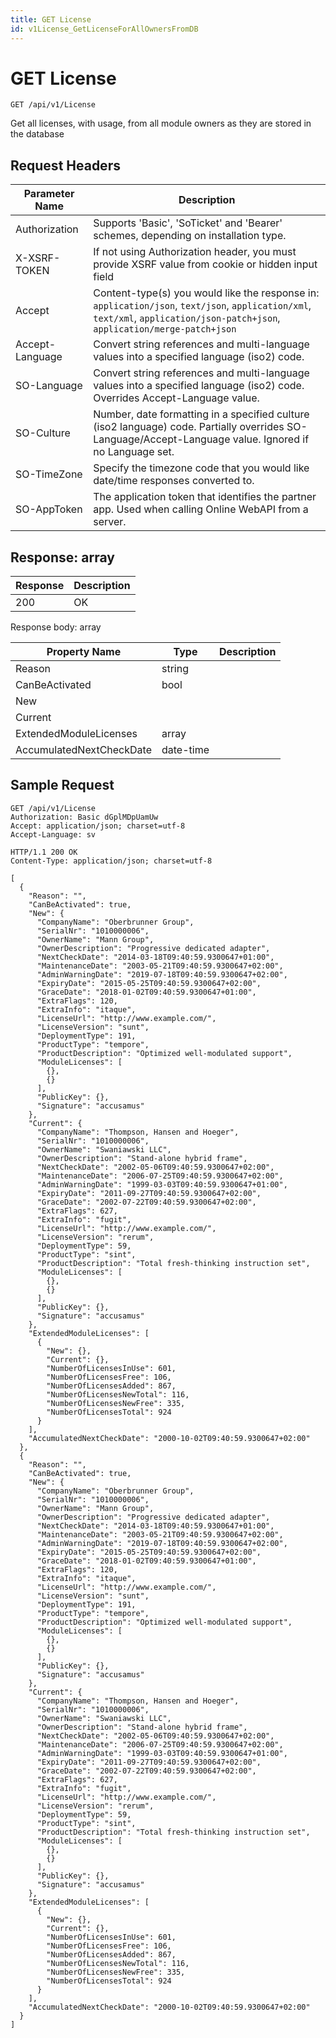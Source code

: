 ```yaml
---
title: GET License
id: v1License_GetLicenseForAllOwnersFromDB
---
```


# GET License

```http
GET /api/v1/License
```

Get all licenses, with usage, from all module owners as they are stored in the database








## Request Headers

| Parameter Name | Description |
|----------------|-------------|
| Authorization  | Supports 'Basic', 'SoTicket' and 'Bearer' schemes, depending on installation type. |
| X-XSRF-TOKEN   | If not using Authorization header, you must provide XSRF value from cookie or hidden input field |
| Accept         | Content-type(s) you would like the response in: `application/json`, `text/json`, `application/xml`, `text/xml`, `application/json-patch+json`, `application/merge-patch+json` |
| Accept-Language | Convert string references and multi-language values into a specified language (iso2) code. |
| SO-Language | Convert string references and multi-language values into a specified language (iso2) code. Overrides Accept-Language value. |
| SO-Culture | Number, date formatting in a specified culture (iso2 language) code. Partially overrides SO-Language/Accept-Language value. Ignored if no Language set. |
| SO-TimeZone | Specify the timezone code that you would like date/time responses converted to. |
| SO-AppToken | The application token that identifies the partner app. Used when calling Online WebAPI from a server. |


## Response: array



| Response | Description |
|----------------|-------------|
| 200 | OK |

Response body: array

| Property Name | Type |  Description |
|----------------|------|--------------|
| Reason | string |  |
| CanBeActivated | bool |  |
| New |  |  |
| Current |  |  |
| ExtendedModuleLicenses | array |  |
| AccumulatedNextCheckDate | date-time |  |

## Sample Request

```http!
GET /api/v1/License
Authorization: Basic dGplMDpUamUw
Accept: application/json; charset=utf-8
Accept-Language: sv
```

```http_
HTTP/1.1 200 OK
Content-Type: application/json; charset=utf-8

[
  {
    "Reason": "",
    "CanBeActivated": true,
    "New": {
      "CompanyName": "Oberbrunner Group",
      "SerialNr": "1010000006",
      "OwnerName": "Mann Group",
      "OwnerDescription": "Progressive dedicated adapter",
      "NextCheckDate": "2014-03-18T09:40:59.9300647+01:00",
      "MaintenanceDate": "2003-05-21T09:40:59.9300647+02:00",
      "AdminWarningDate": "2019-07-18T09:40:59.9300647+02:00",
      "ExpiryDate": "2015-05-25T09:40:59.9300647+02:00",
      "GraceDate": "2018-01-02T09:40:59.9300647+01:00",
      "ExtraFlags": 120,
      "ExtraInfo": "itaque",
      "LicenseUrl": "http://www.example.com/",
      "LicenseVersion": "sunt",
      "DeploymentType": 191,
      "ProductType": "tempore",
      "ProductDescription": "Optimized well-modulated support",
      "ModuleLicenses": [
        {},
        {}
      ],
      "PublicKey": {},
      "Signature": "accusamus"
    },
    "Current": {
      "CompanyName": "Thompson, Hansen and Hoeger",
      "SerialNr": "1010000006",
      "OwnerName": "Swaniawski LLC",
      "OwnerDescription": "Stand-alone hybrid frame",
      "NextCheckDate": "2002-05-06T09:40:59.9300647+02:00",
      "MaintenanceDate": "2006-07-25T09:40:59.9300647+02:00",
      "AdminWarningDate": "1999-03-03T09:40:59.9300647+01:00",
      "ExpiryDate": "2011-09-27T09:40:59.9300647+02:00",
      "GraceDate": "2002-07-22T09:40:59.9300647+02:00",
      "ExtraFlags": 627,
      "ExtraInfo": "fugit",
      "LicenseUrl": "http://www.example.com/",
      "LicenseVersion": "rerum",
      "DeploymentType": 59,
      "ProductType": "sint",
      "ProductDescription": "Total fresh-thinking instruction set",
      "ModuleLicenses": [
        {},
        {}
      ],
      "PublicKey": {},
      "Signature": "accusamus"
    },
    "ExtendedModuleLicenses": [
      {
        "New": {},
        "Current": {},
        "NumberOfLicensesInUse": 601,
        "NumberOfLicensesFree": 106,
        "NumberOfLicensesAdded": 867,
        "NumberOfLicensesNewTotal": 116,
        "NumberOfLicensesNewFree": 335,
        "NumberOfLicensesTotal": 924
      }
    ],
    "AccumulatedNextCheckDate": "2000-10-02T09:40:59.9300647+02:00"
  },
  {
    "Reason": "",
    "CanBeActivated": true,
    "New": {
      "CompanyName": "Oberbrunner Group",
      "SerialNr": "1010000006",
      "OwnerName": "Mann Group",
      "OwnerDescription": "Progressive dedicated adapter",
      "NextCheckDate": "2014-03-18T09:40:59.9300647+01:00",
      "MaintenanceDate": "2003-05-21T09:40:59.9300647+02:00",
      "AdminWarningDate": "2019-07-18T09:40:59.9300647+02:00",
      "ExpiryDate": "2015-05-25T09:40:59.9300647+02:00",
      "GraceDate": "2018-01-02T09:40:59.9300647+01:00",
      "ExtraFlags": 120,
      "ExtraInfo": "itaque",
      "LicenseUrl": "http://www.example.com/",
      "LicenseVersion": "sunt",
      "DeploymentType": 191,
      "ProductType": "tempore",
      "ProductDescription": "Optimized well-modulated support",
      "ModuleLicenses": [
        {},
        {}
      ],
      "PublicKey": {},
      "Signature": "accusamus"
    },
    "Current": {
      "CompanyName": "Thompson, Hansen and Hoeger",
      "SerialNr": "1010000006",
      "OwnerName": "Swaniawski LLC",
      "OwnerDescription": "Stand-alone hybrid frame",
      "NextCheckDate": "2002-05-06T09:40:59.9300647+02:00",
      "MaintenanceDate": "2006-07-25T09:40:59.9300647+02:00",
      "AdminWarningDate": "1999-03-03T09:40:59.9300647+01:00",
      "ExpiryDate": "2011-09-27T09:40:59.9300647+02:00",
      "GraceDate": "2002-07-22T09:40:59.9300647+02:00",
      "ExtraFlags": 627,
      "ExtraInfo": "fugit",
      "LicenseUrl": "http://www.example.com/",
      "LicenseVersion": "rerum",
      "DeploymentType": 59,
      "ProductType": "sint",
      "ProductDescription": "Total fresh-thinking instruction set",
      "ModuleLicenses": [
        {},
        {}
      ],
      "PublicKey": {},
      "Signature": "accusamus"
    },
    "ExtendedModuleLicenses": [
      {
        "New": {},
        "Current": {},
        "NumberOfLicensesInUse": 601,
        "NumberOfLicensesFree": 106,
        "NumberOfLicensesAdded": 867,
        "NumberOfLicensesNewTotal": 116,
        "NumberOfLicensesNewFree": 335,
        "NumberOfLicensesTotal": 924
      }
    ],
    "AccumulatedNextCheckDate": "2000-10-02T09:40:59.9300647+02:00"
  }
]
```